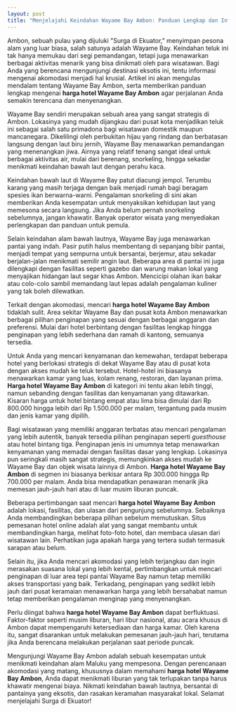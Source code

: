```yaml
---
layout: post
title: "Menjelajahi Keindahan Wayame Bay Ambon: Panduan Lengkap dan Informasi Harga Hotel"
---
```


Ambon, sebuah pulau yang dijuluki "Surga di Ekuator," menyimpan pesona alam yang luar biasa, salah satunya adalah Wayame Bay. Keindahan teluk ini tak hanya memukau dari segi pemandangan, tetapi juga menawarkan berbagai aktivitas menarik yang bisa dinikmati oleh para wisatawan. Bagi Anda yang berencana mengunjungi destinasi eksotis ini, tentu informasi mengenai akomodasi menjadi hal krusial. Artikel ini akan mengulas mendalam tentang Wayame Bay Ambon, serta memberikan panduan lengkap mengenai **harga hotel Wayame Bay Ambon** agar perjalanan Anda semakin terencana dan menyenangkan.

Wayame Bay sendiri merupakan sebuah area yang sangat strategis di Ambon. Lokasinya yang mudah dijangkau dari pusat kota menjadikan teluk ini sebagai salah satu primadona bagi wisatawan domestik maupun mancanegara. Dikelilingi oleh perbukitan hijau yang rindang dan berbatasan langsung dengan laut biru jernih, Wayame Bay menawarkan pemandangan yang menenangkan jiwa. Airnya yang relatif tenang sangat ideal untuk berbagai aktivitas air, mulai dari berenang, snorkeling, hingga sekadar menikmati keindahan bawah laut dengan perahu kaca.

Keindahan bawah laut di Wayame Bay patut diacungi jempol. Terumbu karang yang masih terjaga dengan baik menjadi rumah bagi beragam spesies ikan berwarna-warni. Pengalaman snorkeling di sini akan memberikan Anda kesempatan untuk menyaksikan kehidupan laut yang memesona secara langsung. Jika Anda belum pernah snorkeling sebelumnya, jangan khawatir. Banyak operator wisata yang menyediakan perlengkapan dan panduan untuk pemula.

Selain keindahan alam bawah lautnya, Wayame Bay juga menawarkan pantai yang indah. Pasir putih halus membentang di sepanjang bibir pantai, menjadi tempat yang sempurna untuk bersantai, berjemur, atau sekadar berjalan-jalan menikmati semilir angin laut. Beberapa area di pantai ini juga dilengkapi dengan fasilitas seperti gazebo dan warung makan lokal yang menyajikan hidangan laut segar khas Ambon. Mencicipi olahan ikan bakar atau colo-colo sambil memandang laut lepas adalah pengalaman kuliner yang tak boleh dilewatkan.

Terkait dengan akomodasi, mencari **harga hotel Wayame Bay Ambon** tidaklah sulit. Area sekitar Wayame Bay dan pusat kota Ambon menawarkan berbagai pilihan penginapan yang sesuai dengan berbagai anggaran dan preferensi. Mulai dari hotel berbintang dengan fasilitas lengkap hingga penginapan yang lebih sederhana dan ramah di kantong, semuanya tersedia.

Untuk Anda yang mencari kenyamanan dan kemewahan, terdapat beberapa hotel yang berlokasi strategis di dekat Wayame Bay atau di pusat kota dengan akses mudah ke teluk tersebut. Hotel-hotel ini biasanya menawarkan kamar yang luas, kolam renang, restoran, dan layanan prima. **Harga hotel Wayame Bay Ambon** di kategori ini tentu akan lebih tinggi, namun sebanding dengan fasilitas dan kenyamanan yang ditawarkan. Kisaran harga untuk hotel bintang empat atau lima bisa dimulai dari Rp 800.000 hingga lebih dari Rp 1.500.000 per malam, tergantung pada musim dan jenis kamar yang dipilih.

Bagi wisatawan yang memiliki anggaran terbatas atau mencari pengalaman yang lebih autentik, banyak tersedia pilihan penginapan seperti *guesthouse* atau hotel bintang tiga. Penginapan jenis ini umumnya tetap menawarkan kenyamanan yang memadai dengan fasilitas dasar yang lengkap. Lokasinya pun seringkali masih sangat strategis, memungkinkan akses mudah ke Wayame Bay dan objek wisata lainnya di Ambon. **Harga hotel Wayame Bay Ambon** di segmen ini biasanya berkisar antara Rp 300.000 hingga Rp 700.000 per malam. Anda bisa mendapatkan penawaran menarik jika memesan jauh-jauh hari atau di luar musim liburan puncak.

Beberapa pertimbangan saat mencari **harga hotel Wayame Bay Ambon** adalah lokasi, fasilitas, dan ulasan dari pengunjung sebelumnya. Sebaiknya Anda membandingkan beberapa pilihan sebelum memutuskan. Situs pemesanan hotel online adalah alat yang sangat membantu untuk membandingkan harga, melihat foto-foto hotel, dan membaca ulasan dari wisatawan lain. Perhatikan juga apakah harga yang tertera sudah termasuk sarapan atau belum.

Selain itu, jika Anda mencari akomodasi yang lebih terjangkau dan ingin merasakan suasana lokal yang lebih kental, pertimbangkan untuk mencari penginapan di luar area tepi pantai Wayame Bay namun tetap memiliki akses transportasi yang baik. Terkadang, penginapan yang sedikit lebih jauh dari pusat keramaian menawarkan harga yang lebih bersahabat namun tetap memberikan pengalaman menginap yang menyenangkan.

Perlu diingat bahwa **harga hotel Wayame Bay Ambon** dapat berfluktuasi. Faktor-faktor seperti musim liburan, hari libur nasional, atau acara khusus di Ambon dapat mempengaruhi ketersediaan dan harga kamar. Oleh karena itu, sangat disarankan untuk melakukan pemesanan jauh-jauh hari, terutama jika Anda berencana melakukan perjalanan saat periode puncak.

Mengunjungi Wayame Bay Ambon adalah sebuah kesempatan untuk menikmati keindahan alam Maluku yang mempesona. Dengan perencanaan akomodasi yang matang, khususnya dalam memahami **harga hotel Wayame Bay Ambon**, Anda dapat menikmati liburan yang tak terlupakan tanpa harus khawatir mengenai biaya. Nikmati keindahan bawah lautnya, bersantai di pantainya yang eksotis, dan rasakan keramahan masyarakat lokal. Selamat menjelajahi Surga di Ekuator!
